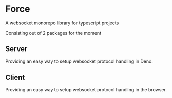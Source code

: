 # Force
A websocket monorepo library for typescript projects

Consisting out of 2 packages for the moment

## Server
Providing an easy way to setup websocket protocol handling in Deno.

## Client
Providing an easy way to setup websocket protocol handling in the browser.
